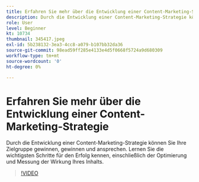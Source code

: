 ```yaml
---
title: Erfahren Sie mehr über die Entwicklung einer Content-Marketing-Strategie
description: Durch die Entwicklung einer Content-Marketing-Strategie können Sie Ihre Zielgruppe gewinnen, gewinnen und ansprechen.
role: User
level: Beginner
kt: 10734
thumbnail: 345417.jpeg
exl-id: 5b238132-3ea3-4cc8-a079-b107bb32da36
source-git-commit: 98ead59ff285e4133e4d5f0668f5724a9d680309
workflow-type: tm+mt
source-wordcount: '0'
ht-degree: 0%

---
```


# Erfahren Sie mehr über die Entwicklung einer Content-Marketing-Strategie

Durch die Entwicklung einer Content-Marketing-Strategie können Sie Ihre Zielgruppe gewinnen, gewinnen und ansprechen. Lernen Sie die wichtigsten Schritte für den Erfolg kennen, einschließlich der Optimierung und Messung der Wirkung Ihres Inhalts.

>[!VIDEO](https://video.tv.adobe.com/v/345417/?quality=12&learn=on)
